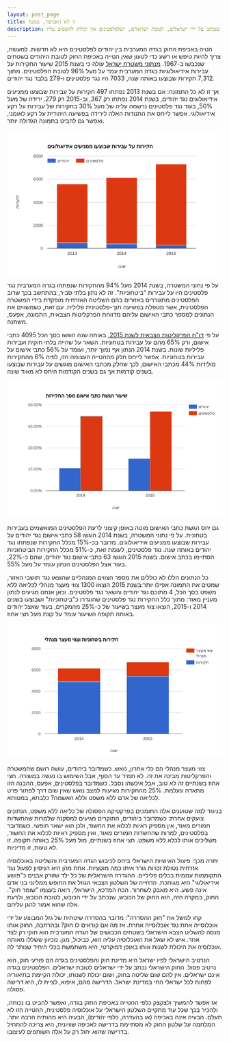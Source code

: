 ```yaml
---
layout: post_page
title: זו לא האכיפה, טמבל
description: עם הטייה של עשרות אחוזים לרעת הפלסטינים באכיפת החוק בגדה המערבית, והטייה של אלפי אחוזים לרעתם בצווי מעצר מנהלי, הבעייה האמיתית לא נמצאת בכמה טוב יודעת המדינה לאכוף את החוק, אלא במהות קיומו של חוק שנכתב על ידי ישראלים, לטובת ישראלים, ושלפלסטינים אין יכולת להשפיע עליו
---
```


הטיה באכיפת החוק בגדה המערבית בין יהודים לפלסטינים היא לא חדשות. למעשה, צריך להיות טיפש או רשע כדי לטעון שאין הטייה באכיפת החוק לטובת היהודים בשטחים שנכבשו ב-1967. [מנתוני משטרת ישראל](http://www.justice.gov.il/Units/YeutzVehakika/InternationalLaw/MainDocs1/IsraelsInvestigationandProsecutionofIdeologicallyMotivatedOffencesAgainstPalestiniansWestBank-31.5.16.pdf) עולה כי בשנת 2015 שיעור החקירות על עבירות אידיאולוגיות בגדה המערבית עמד על מעל 96% לטובת הפלסטינים. מתוך 7,312 חקירות שבוצעו באותה שנה, 7033 היו נגד פלסטינים ו-279 בלבד נגד יהודים.

אך זו לא כל התמונה: אם בשנת 2013 נפתחו 497 חקירות על עבירות שבוצעו ממניעים אידיאולוגים נגד יהודים, בשנת 2014 נפתחו רק 367, וב-2015 רק 279. ירידה של מעל 50%, בעוד נגד פלסטינים נרשמה עליה של מעל 30% בחקירות של עבירות על רקע אידיאולוגי. אפשר לייחס את התנודות האלה לירידה בפשיעה היהודית על רקע לאומני, ואפשר גם להביט בתמונה הגדולה יותר.

![חקירות על עבירות שבוצעו ממניעים אידאולוגים](/img/2016-12-03-0.png)

על פי נתוני המשטרה, בשנת 2014 מעל 94% מהחקירות שנפתחו בגדה המערבית נגד פלסטינים היו על עבירות "ביטחוניות". זה לא נתון בלתי סביר, בהתחשב בכך שרוב הפלסטינים מתגוררים באזורים בהם השליטה האזרחית מופקדת בידי המשטרה הפלסטינית, אשר מטפלת בפשיעה תוך-פלסטינית פלילית. עם זאת, כשמשווים את הנתונים למספר כתבי האישום עליהם מדווחת הפרקליטות הצבאית, התמונה, אפעס, משתנה.

על פי [דו"ח הפרקליטות הצבאית לשנת 2015](http://www.mag.idf.il/sip_storage//FILES/4/1794.pdf), באותה שנה הוגשו בסך הכל 4095 כתבי אישום, ורק 65% מהם על עבירות בטחוניות. השאר על שהייה בלתי חוקית ועבירות פליליות שונות. בשנת 2014 הנתון אף נמוך יותר, ועומד על 56% כתבי אישום על עבירות בטחוניות. אפשר לייחס חלק מההטייה העצומה הזו, לפיה 6% מהחקירות מולידות 44% מכתבי האישום, לכך שחלק מכתבי האישום מוגשים על עבירות שבוצעו בשנים קודמות אך גם בשנים הקודמות היחס לא מאוד שונה.

![שיעור הגשת כתבי אישום מסך החקירות](/img/2016-12-03-1.png)

גם יחס הגשת כתבי האישום מוטה באופן קיצוני לרעת הפלסטינים המואשמים בעבירות בטחונית. על פי נתוני המשטרה, בשנת 2014 הוגשו 58 כתבי אישום נגד יהודים על עבירות שבוצעו ממניעים אידיאולוגים. מדובר בכ-15% מכלל החקירות שנפתחו נגד יהודים באותה שנה. נגד פלסטינים, לעומת זאת, כ-51% מכלל החקירות הביטחוניות הסתיימו בכתב אישום. בשנת 2015 הוגשו 63 כתבי אישום נגד יהודים, שהם כ-22%, בעוד אצל הפלסטינים הנתון עומד על מעל 55%.

כל הנתונים הללו לא כוללים את מספר הצווים המנהליים שהוצאו נגד תושבי האזור, שמטים את התמונה אפילו יותר:בשנת 2015 הוצאו 1300 צווי מעצר מנהלי לכליאה ללא משפט בסך הכל, 4 מתוכם נגד יהודים והשאר נגד פלסטינים. וכאן אנחנו מגיעים לנתון מעניין מאוד: מתוך כלל החקירות נגד פלסטינים שהוגדרו כ"ביטחוניות" ושבוצעו בשנים 2014 ו-2015, הוצאו צווי מעצר בשיעור של כ-25% מהמקרים, בעוד שאצל יהודים באותה תקופה השיעור עומד על קצת מעל חצי אחוז.

![חקירות ביטחוניות וצווי מעצר מנהלי](/img/2016-12-03-2.png)

צווי מעצר מנהלי הם כלי אחרון, נואש. כשמדובר ביהודים, עושה רושם שהמשטרה והפרקליטות מבינה את זה. לא תמיד עד הסוף, אבל השימוש בו נעשה במשורה. חצי אחוז בשנתיים זה לא טוב, אבל איכשהו נסבל. כשמדובר בפלסטינים, אפעס, ההבנה הזו מתאדה ונעלמת. 25% מהחקירות מגיעות למצב נואש שאין שום דרך לפתור פרט לכליאה של אדם ללא משפט וללא האשמה? כלבתא, במטותא.

בניגוד למה שטוענים אלה התומכים בפרקטיקה הפסולה של כליאה ללא משפט, הנתונים צועקים אחרת: כשמדובר ביהודים, החוקרים מגיעים למסקנה שלמרות שהחשדות חמורים מאוד, אין מספיק ראיות לכלוא את החשוד, ולכן הוא ישאר חופשי. כשמדובר בפלסטינים, למרות שהחשדות חמורים מאוד, ואין מספיק ראיות לכלוא את החשוד, משליכים אותו לכלא ללא משפט. חצי אחוז בשנתיים, מול מעל 25% באותה תקופה. זו לא טעות, זו מדיניות.

יתרה מכך: פיצול האישיות הישראלי ביחס לכיבוש הגדה המערבית והשליטה באוכלוסיה אזרחית נטולת זכויות גורר איתו כמה מוטציות. אחת מהן היא הניסיון לפעול נגד התקוממות עממית בכלים פליליים. ההגדרה הישראלית של כל ילד שזורק אבנים כ"פושע אידיאולוגי" היא מגוחכת. הדחייה של השלטון הצבאי הגוזל את החופש ממליוני בני אדם אינה פשע. היא מאבק לשחרור. הכח המדכא, הישראלי, רואה בעצמו "שומר חוק". החוק, במקרה הזה, הוא החוק של הכובש, שנכתב על ידי הכובש, לטובת הכובש, ולרעת אלה שהוא אמור להגן עליהם.

קחו למשל את "חוק ההסדרה": מדובר בהסדרה שיטתית של גזל המבוצע על ידי אוכלוסייה אחת נגד אוכלוסייה אחרת. אז מה אם קוראים לו חוק? ובהרחבה, החוק אותו מנסה להשליט הצבא הישראלי בשטחים הכבושים של הגדה המערבית הוא חוקי רק לצד אחד. איש לא שאל את האוכלוסיה עליה הוא, כביכול, מגן. מכיוון ששללו מאותה אוכלוסיה את היכולת לשנות אותו באופן דמוקרטי, היא משתמשת בכלי היחיד שנותר לה.

הנרטיב הישראלי לפיו ישראל היא מדינת חוק והפלסטינים בגדה הם פורעי חוק, הוא נרטיב פסול. החוק הישראלי נכתב על ידי ישראלים לטובת ישראלים. הפלסטינים בגדה אינם ישראלים. אין להם שום שליטה בחוק, ושום יכולת לשנותו, יכולת הקיימת בתיאוריה לפחות לכל ישראלי החי במדינת ישראל. הדרישה מהם, איפוא, לציית לו, היא דרישה פסולה.

אז אפשר להמשיך ולצקצק כלפי ההטייה באכיפת החוק בגדה, ואפשר להביט בו נכוחה, ולהכיר בכך שכל עוד מתקיים השלטון הישראלי על אוכלוסיה פלסטינית, ההטייה הזו לא תעלם. הבעיה אינה באכיפה (או בהעדרה, כלפי יהודים), הבעיה היא מהותית הרבה יותר. המלחמה על שלטון החוק לא מסתיימת בדרישה לאכיפה שוויונית, היא צריכה להתחיל בדרישה שהוא יחול רק על אלה השותפים לעיצובו.
